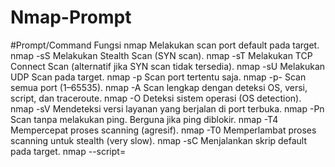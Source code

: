 # Nmap-Prompt
#Prompt/Command	Fungsi
nmap <IP>	                      Melakukan scan port default pada target.
nmap -sS <IP>	                  Melakukan Stealth Scan (SYN scan).
nmap -sT <IP>	                  Melakukan TCP Connect Scan (alternatif jika SYN scan tidak tersedia).
nmap -sU <IP>	                  Melakukan UDP Scan pada target.
nmap -p <port> <IP>	            Scan port tertentu saja.
nmap -p- <IP>	                  Scan semua port (1–65535).
nmap -A <IP>	                  Scan lengkap dengan deteksi OS, versi, script, dan traceroute.
nmap -O <IP>	                  Deteksi sistem operasi (OS detection).
nmap -sV <IP>	                  Mendeteksi versi layanan yang berjalan di port terbuka.
nmap -Pn <IP>	                  Scan tanpa melakukan ping. Berguna jika ping diblokir.
nmap -T4 <IP>	                  Mempercepat proses scanning (agresif).
nmap -T0 <IP>	                  Memperlambat proses scanning untuk stealth (very slow).
nmap -sC <IP>	                  Menjalankan skrip default pada target.
nmap --script=<script> <IP>	    Menjalankan skrip spesifik (NSE Script).
nmap -oN output.txt <IP>	      Menyimpan hasil scan dalam format teks biasa.
nmap -oX output.xml <IP>	      Menyimpan hasil scan dalam format XML.
nmap -oG output.grep <IP>      	Menyimpan hasil scan dalam format grepable.
nmap --top-ports <number> <IP>	Scan sejumlah port yang paling umum digunakan.
nmap -6 <IPv6>	                Scan target dengan alamat IPv6.
nmap --traceroute <IP>	        Melacak jalur paket ke target.
nmap -v <IP>	                  Menampilkan hasil scanning secara rinci (verbose mode).
nmap -sW <IP>                  	Melakukan Window Scan untuk mendeteksi port terbuka.
nmap -sI <zombie_host> <IP>	    Melakukan Idle Scan (stealthy and untraceable).
nmap -D RND:10 <IP>	            Menggunakan decoy scan dengan 10 IP palsu untuk menyamarkan identitas.
nmap -f <IP>	                  Mengaktifkan fragmentasi paket untuk melewati firewall.
nmap --script=vuln <IP>        	Mendeteksi kerentanan yang diketahui pada target.
